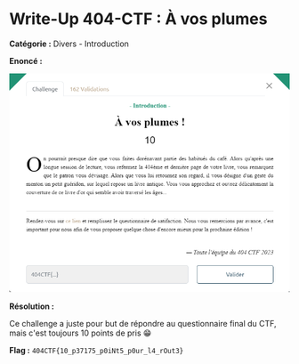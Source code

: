 # Write-Up 404-CTF : À vos plumes

__Catégorie :__ Divers - Introduction

**Enoncé :**

![Enoncé du challenge](images/enonce.png)

**Résolution :**

Ce challenge a juste pour but de répondre au questionnaire final du CTF, mais c'est toujours 10 points de pris 😁

**Flag :** `404CTF{10_p37175_p0iNt5_p0ur_l4_rOut3}`
